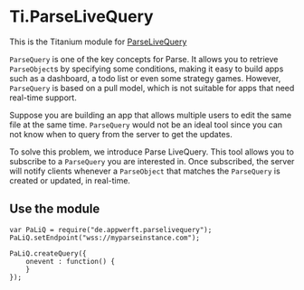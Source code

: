 # Ti.ParseLiveQuery

This is the Titanium module for [ParseLiveQuery](https://github.com/parse-community/ParseLiveQuery-Android)

`ParseQuery` is one of the key concepts for Parse. It allows you to retrieve `ParseObject`s by specifying some conditions, making it easy to build apps such as a dashboard, a todo list or even some strategy games. However, `ParseQuery` is based on a pull model, which is not suitable for apps that need real-time support.

Suppose you are building an app that allows multiple users to edit the same file at the same time. `ParseQuery` would not be an ideal tool since you can not know when to query from the server to get the updates.

To solve this problem, we introduce Parse LiveQuery. This tool allows you to subscribe to a `ParseQuery` you are interested in. Once subscribed, the server will notify clients whenever a `ParseObject` that matches the `ParseQuery` is created or updated, in real-time.

## Use the module

```
var PaLiQ = require("de.appwerft.parselivequery");
PaLiQ.setEndpoint("wss://myparseinstance.com");

PaLiQ.createQuery({
	onevent : function() {
	}
});

```
